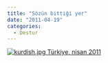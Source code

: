 ```yaml
---
title: "Sözün bittiği yer"
date: "2011-04-19"
categories: 
  - Destur
---
```


 [![kurdish.jpg](/uploads/2011/04/kurdish.jpg) Türkiye, nisan 2011](/uploads/2011/04/kurdish.jpg "kurdish.jpg")
